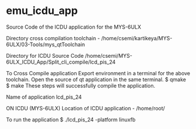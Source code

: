 # emu_icdu_app
Source Code of the ICDU application for the MYS-6ULX


Directory cross compilation toolchain -
/home/csemi/kartikeya/MYS-6ULX/03-Tools/mys_qtToolchain

Directory for ICDU Source Code
/home/csemi/MYS-6ULX_ICDU_App/Split_cli_compile/lcd_pis_24

To Cross Compile application
Export environment in a terminal for the above toolchain.
Open the source of qt application in the same terminal.
$ qmake
$ make
These steps will successfully compile the application.

Name of application
lcd_pis_24


ON ICDU (MYS-6ULX) 
Location of ICDU application - /home/root/

To run the application
$ ./lcd_pis_24 -platform linuxfb
